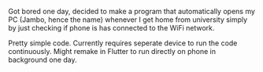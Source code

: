 Got bored one day, decided to make a program that automatically opens my PC (Jambo, hence the name) whenever I get home from university simply by just checking if phone is has connected to the WiFi network. 

Pretty simple code. Currently requires seperate device to run the code continuously. Might remake in Flutter to run directly on phone in background one day. 
